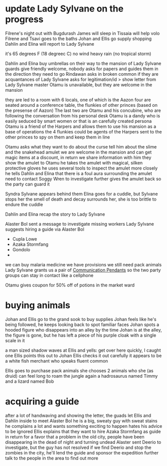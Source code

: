 # update Lady Sylvane on the progress
Filrene's night out with Bugdurash
James will sleep in
Tissaia will help volo
Filrene and Tsavi goes to the baths
Johan and Ellis go supply shopping
Dahlin and Elina will report to Lady Sylvane

it's 65 degrees F (18 degreec C)
no wind
heavy rain (no tropical storm)

Dahlin and Elina buy umbrellas on their way to the mansion of Lady Sylvane
guards give friendly welcome, nobody asks for papers and guides them in the direction they need to go
Rindawan asks in broken common if they are acquantances of Lady Sylvane
asks for legitimation/id > show letter from Lady Sylvane
master Otamu is unavailable, but they are welcome in the mansion

they are led to a room with 6 locals, one of which is the Aazon
four are seated around a conference table, the flunkies of other princes (based on the presense of Aazon)
The last two are Otamu and his concubine, who are following the conversation from his personal desk
Otamu is a dandy who is easily seduced by smart women or that is an carefully created persona
Otamu is a friend of the Harpers and allows them to use his mansion as a base of operations
the 4 flunkies could be agents of the Harpers sent to the other princes to spy on them and keep them in line

Otamu asks what they want to do about the curse
tell him about the slime and the snakehead amulet
we are welcome in the mansion and can get magic items at a discount, in return we share information with him
they show the amulet to Otamu
he takes the amulet with magical, silken protective gloves
he uses several tools to inspect the amulet more closely
he tells Dahlin and Elina that there is a foul aura surrounding the amulet
need to contact Soggy Wren to investigate further
gives the amulet back so the party can guard it

Syndra Sylvane appears behind them
Elina goes for a cuddle, but Sylvane stops her
the smell of death and decay surrounds her, she is too brittle to endure the cuddle

Dahlin and Elina recap the story to Lady Sylvane

Alaster Bol sent a message to investigate missing workers
Lady Sylvane suggests hiring a guide via Alaster Bol
- Cupla Lowe
- Azaka Stormfang
- Gondolo
- 
we can buy malaria medicine
we have provisions
we still need pack animals
Lady Sylvane grants us a pair of [Communication Pendants](https://2e.aonprd.com/Equipment.aspx?ID=1463) so the two party groups can stay in contact like a cellphone

Otamu gives coupon for 50% off of potions in the market ward

# buying animals
Johan and Ellis go to the grand sook to buy supplies
Johan feels like he's being followed, he keeps looking back to spot familiar faces
Johan spots a hooded figure who disappears into an alley
by the time Johan is at the alley, the figure is gone, but he has left a piece of his purple cloak with a single scale in it

a man sized shadow waves at Ellis and yells: get over here quickly, I caught one
Ellis points this out to Johan
Ellis checks it out carefully
it appears to be a white fish merchant who speaks fluent common

Ellis goes to purchase pack animals
she chooses 2 animals who she (as druid) can feel long to roam the jungle again
a hadrosaurus named Timmy and a lizard named Bob

# acquiring a guide
after a lot of handwaving and showing the letter, the guads let Ellis and Dahlin inside to meet Alaster Bol
he is a big, sweaty guy with sweat stains
he complains a lot and wants something exciting to happen
hates his advice to be ignored
Ellis explains that they want to hire Azaka Stormfang as guide in return for a favor that a problem 
in the old city, people have been disappearing in the dead of night and turning undead
Alaster sent Deerio to investigate, but the guy has not resolved
if we find Deerio and stop the zombies in the city, he'll lend the guide and sponsor the expedition further
talk to the people in the area to find out more
